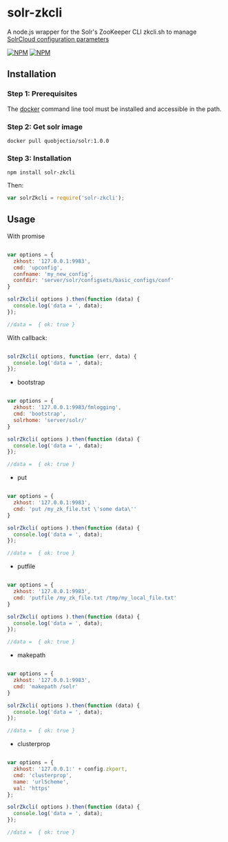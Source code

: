 # solr-zkcli
A node.js wrapper for the Solr's ZooKeeper CLI zkcli.sh to manage [SolrCloud configuration parameters](https://cwiki.apache.org/confluence/display/solr/Command+Line+Utilities)

[![NPM](https://nodei.co/npm/solr-zkcli.png?downloads=true&downloadRank=true)](https://nodei.co/npm/solr-zkcli/)
[![NPM](https://nodei.co/npm-dl/solr-zkcli.png?months=6&height=3)](https://nodei.co/npm/solr-zkcli/)

## Installation

### Step 1: Prerequisites

The [docker](https://docs.docker.com/engine/installation/) command line tool must be installed and accessible in the path. 

### Step 2: Get solr image

    docker pull quobjectio/solr:1.0.0

### Step 3: Installation
  
    npm install solr-zkcli
    
Then:

```js
var solrZkcli = require('solr-zkcli');
```

## Usage

With promise

```js

var options = {
  zkhost: '127.0.0.1:9983',
  cmd: 'upconfig',
  confname: 'my_new_config',
  confdir: 'server/solr/configsets/basic_configs/conf'
}

solrZkcli( options ).then(function (data) {
  console.log('data = ', data); 
});

//data =  { ok: true }

```

With callback:

```js

solrZkcli( options, function (err, data) {
  console.log('data = ', data);
});

```

* bootstrap

```js

var options = {
  zkhost: '127.0.0.1:9983/fmlogging',
  cmd: 'bootstrap',
  solrhome: 'server/solr/'
}

solrZkcli( options ).then(function (data) {
  console.log('data = ', data); 
});

//data =  { ok: true }

```

* put

```js

var options = {
  zkhost: '127.0.0.1:9983',
  cmd: 'put /my_zk_file.txt \'some data\''
}

solrZkcli( options ).then(function (data) {
  console.log('data = ', data); 
});

//data =  { ok: true }

```

* putfile

```js

var options = {
  zkhost: '127.0.0.1:9983',
  cmd: 'putfile /my_zk_file.txt /tmp/my_local_file.txt'
}

solrZkcli( options ).then(function (data) {
  console.log('data = ', data); 
});

//data =  { ok: true }

```

* makepath

```js

var options = {
  zkhost: '127.0.0.1:9983',
  cmd: 'makepath /solr'
}

solrZkcli( options ).then(function (data) {
  console.log('data = ', data); 
});

//data =  { ok: true }

```

* clusterprop

```js

var options = {
  zkhost: '127.0.0.1:' + config.zkport,
  cmd: 'clusterprop',
  name: 'urlScheme',
  val: 'https'
};

solrZkcli( options ).then(function (data) {
  console.log('data = ', data); 
});

//data =  { ok: true }

```

